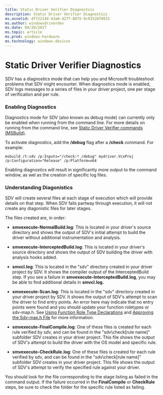 ```yaml
---
title: Static Driver Verifier Diagnostics
description: Static Driver Verifier Diagnostics
ms.assetid: dff22144-43a0-427f-8075-9c9152670933
ms.author: windowsdriverdev
ms.date: 04/20/2017
ms.topic: article
ms.prod: windows-hardware
ms.technology: windows-devices
---
```


# Static Driver Verifier Diagnostics


SDV has a diagnostics mode that can help you and Microsoft troubleshoot problems that SDV might encounter. When diagnostics mode is enabled, SDV logs messages to a series of files in your driver project, one per stage of verification and per rule.

### <span id="enabling_diagnostics"></span><span id="ENABLING_DIAGNOSTICS"></span>Enabling Diagnostics

Diagnostics mode for SDV (also known as debug mode) can currently only be enabled when running from the command line.  For more details on running from the command line, see [Static Driver Verifier commands (MSBuild)](-static-driver-verifier-commands--msbuild-.md).

To activate diagnostics, add the **/debug** flag after a **/check** command.  For example:

```
msbuild /t:sdv /p:Inputs="/check:* /debug" mydriver.VcxProj /p:Configuration="Release" /p:Platform=x64
```

Enabling diagnostics will result in significantly more output to the command window, as wel as the creation of specific log files.

### <span id="enabling_diagnostics"></span><span id="ENABLING_DIAGNOSTICS"></span>Understanding Diagonistics

SDV will create several files at each stage of execution which will provide details on that step.  When SDV fails partway through execution, it will not create any diagonistic files for later stages.

The files created are, in order:
* **smvexecute-NormalBuild.log**: This is located in your driver's source directory and shows the output of SDV's initial attempt to build the driver without additional instrumentation and analysis.
* **smvexecute-InterceptedBuild.log**: This is located in your driver's source directory and shows the output of SDV building the driver with analysis hooks added.  
* **smvcl.log**: This is located in the "sdv" directory created in your driver project by SDV.  It shows the compiler output of the InterceptedBuild step.  If you see a failure in **smvexecute-InterceptedBuild.log**, you may be able to find additional details in **smvcl.log.**

* **smvexecute-Scan.log**: This is located in the "sdv" directory created in your driver project by SDV.  It shows the output of SDV's attempt to scan the driver to find entry points.  An error here may indicate that no entry points were found and you should update your function roletypes or sdv-map.h.  See [Using Function Role Type Declarations](using-function-role-type-declarations.md) and [Approving the Sdv-map.h File](approving-the-sdv-map-h-file.md) for more information.
* **smvexecute-FinalCompile.log**: One of these files is created for each rule verified by sdv, and can be found in the "sdv\check\[rule name]" subfolder SDV creates in your driver project.  This file shows the output of SDV's attempt to build the driver with the OS model and specific rule.  
* **smvexecute-CheckRule.log**: One of these files is created for each rule verified by sdv, and can be found in the "sdv\check\[rule name]" subfolder SDV creates in your driver project.  This file shows the output of SDV's attempt to verify the specified rule against your driver.

You should look for the file corresponding to the stage listing as failed in the command output.  If the failure occurred in the **FinalCompile** or **CheckRule** steps, be sure to check the folder for the specific rule listed as failing.
